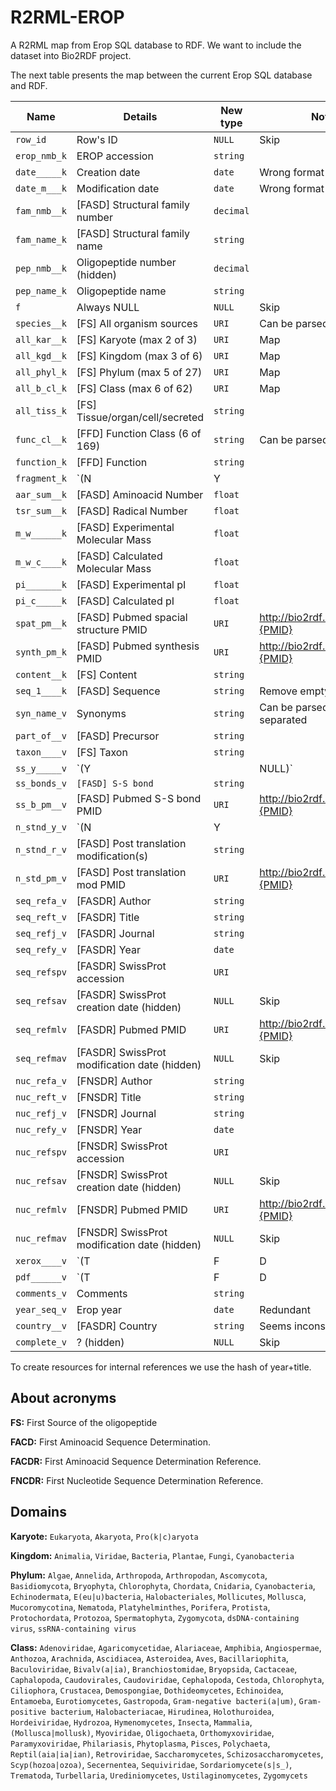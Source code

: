 # R2RML-EROP
A R2RML map from Erop SQL database to RDF. 
We want to include the dataset into Bio2RDF project.

The next table presents the map between the current Erop SQL database and RDF.

| Name         | Details                                      | New type  | Note                             |
| ------------ | -------------------------------------------- | --------- | -------------------------------- |
| `row_id`     | Row's ID                                     | `NULL`    | Skip                             |
| `erop_nmb_k` | EROP accession                               | `string`  |                                  |
| `date_____k` | Creation date                                | `date`    | Wrong format                     |
| `date_m___k` | Modification date                            | `date`    | Wrong format                     |
| `fam_nmb__k` | [FASD] Structural family number              | `decimal` |                                  |
| `fam_name_k` | [FASD] Structural family name                | `string`  |                                  |
| `pep_nmb__k` | Oligopeptide number (hidden)                 | `decimal` |                                  |
| `pep_name_k` | Oligopeptide name                            | `string`  |                                  |
| `f`          | Always NULL                                  | `NULL`    | Skip                             |
| `species__k` | [FS] All organism sources                    | `URI`     | Can be parsed                    |
| `all_kar__k` | [FS] Karyote (max 2 of 3)                    | `URI`     | Map                              |
| `all_kgd__k` | [FS] Kingdom (max 3 of 6)                    | `URI`     | Map                              |
| `all_phyl_k` | [FS] Phylum (max 5 of 27)                    | `URI`     | Map                              |
| `all_b_cl_k` | [FS] Class (max 6 of 62)                     | `URI`     | Map                              |
| `all_tiss_k` | [FS] Tissue/organ/cell/secreted              | `string`  |                                  |
| `func_cl__k` | [FFD] Function Class (6 of 169)              | `string`  | Can be parsed *TODO*             |
| `function_k` | [FFD] Function                               | `string`  |                                  |
| `fragment_k` | `(N|Y| |NULL)`                               | `NULL`    | Skip                             |
| `aar_sum__k` | [FASD] Aminoacid Number                      | `float`   |                                  |
| `tsr_sum__k` | [FASD] Radical Number                        | `float`   |                                  |
| `m_w______k` | [FASD] Experimental Molecular Mass           | `float`   |                                  |
| `m_w_c____k` | [FASD] Calculated Molecular Mass             | `float`   |                                  |
| `pi_______k` | [FASD] Experimental pI                       | `float`   |                                  |
| `pi_c_____k` | [FASD] Calculated pI                         | `float`   |                                  |
| `spat_pm__k` | [FASD] Pubmed spacial structure PMID         | `URI`     | http://bio2rdf.org/pubmed:{PMID} |
| `synth_pm_k` | [FASD] Pubmed synthesis PMID                 | `URI`     | http://bio2rdf.org/pubmed:{PMID} |
| `content__k` | [FS] Content                                 | `string`  |                                  |
| `seq_1____k` | [FASD] Sequence                              | `string`  | Remove empty spaces              |
| `syn_name_v` | Synonyms                                     | `string`  | Can be parsed, comma separated   |
| `part_of__v` | [FASD] Precursor                             | `string`  |                                  |
| `taxon____v` | [FS] Taxon                                   | `string`  |                                  |
| `ss_y_____v` | `(Y| |NULL)`                                 | `NULL`    | Skip                             |
| `ss_bonds_v` | `[FASD] S-S bond`                            | `string`  |                                  |
| `ss_b_pm__v` | [FASD] Pubmed S-S bond PMID                  | `URI`     | http://bio2rdf.org/pubmed:{PMID} |
| `n_stnd_y_v` | `(N|Y| |NULL)`                               | `NULL`    | Skip                             |
| `n_stnd_r_v` | [FASD] Post translation modification(s)      | `string`  |                                  |
| `n_std_pm_v` | [FASD] Post translation mod PMID             | `URI`     | http://bio2rdf.org/pubmed:{PMID} |
| `seq_refa_v` | [FASDR] Author                               | `string`  |                                  |
| `seq_reft_v` | [FASDR] Title                                | `string`  |                                  |
| `seq_refj_v` | [FASDR] Journal                              | `string`  |                                  |
| `seq_refy_v` | [FASDR] Year                                 | `date`    |                                  |
| `seq_refspv` | [FASDR] SwissProt accession                  | `URI`     |                                  |
| `seq_refsav` | [FASDR] SwissProt creation date (hidden)     | `NULL`    | Skip                             |
| `seq_refmlv` | [FASDR] Pubmed PMID                          | `URI`     | http://bio2rdf.org/pubmed:{PMID} |
| `seq_refmav` | [FASDR] SwissProt modification date (hidden) | `NULL`    | Skip                             |
| `nuc_refa_v` | [FNSDR] Author                               | `string`  |                                  |
| `nuc_reft_v` | [FNSDR] Title                                | `string`  |                                  |
| `nuc_refj_v` | [FNSDR] Journal                              | `string`  |                                  |
| `nuc_refy_v` | [FNSDR] Year                                 | `date`    |                                  |
| `nuc_refspv` | [FNSDR] SwissProt accession                  | `URI`     |                                  |
| `nuc_refsav` | [FNSDR] SwissProt creation date (hidden)     | `NULL`    | Skip                             |
| `nuc_refmlv` | [FNSDR] Pubmed PMID                          | `URI`     | http://bio2rdf.org/pubmed:{PMID} |
| `nuc_refmav` | [FNSDR] SwissProt modification date (hidden) | `NULL`    | Skip                             |
| `xerox____v` | `(T|F|D|P|N|NULL)`                           | `NULL`    | Skip                             |
| `pdf______v` | `(T|F|D|P|N|NULL)`                           | `NULL`    | Skip                             |
| `comments_v` | Comments                                     | `string`  |                                  |
| `year_seq_v` | Erop year                                    | `date`    | Redundant                        |
| `country__v` | [FASDR] Country                              | `string`  | Seems inconsistent.              |
| `complete_v` | ? (hidden)                                   | `NULL`    | Skip                             |

To create resources for internal references we use the hash of year+title.

## About acronyms
**FS:** First Source of the oligopeptide

**FACD:** First Aminoacid Sequence Determination.

**FACDR:** First Aminoacid Sequence Determination Reference.

**FNCDR:** First Nucleotide Sequence Determination Reference.

## Domains
**Karyote:** `Eukaryota`, `Akaryota`, `Pro(k|c)aryota`

**Kingdom:** `Animalia`, `Viridae`, `Bacteria`, `Plantae`, `Fungi`, `Cyanobacteria`

**Phylum:** `Algae`, `Annelida`, `Arthropoda`, `Arthropodan`, `Ascomycota`, `Basidiomycota`, `Bryophyta`, `Chlorophyta`, `Chordata`, `Cnidaria`, `Cyanobacteria`, `Echinodermata`, `E(eu|u)bacteria`, `Halobacteriales`, `Mollicutes`, `Mollusca`, `Mucoromycotina`, `Nematoda`, `Platyhelminthes`, `Porifera`, `Protista`, `Protochordata`, `Protozoa`, `Spermatophyta`, `Zygomycota`, `dsDNA-containing virus`, `ssRNA-containing virus`

**Class:**  `Adenoviridae`, `Agaricomycetidae`, `Alariaceae`, `Amphibia`, `Angiospermae`, `Anthozoa`, `Arachnida`, `Ascidiacea`, `Asteroidea`, `Aves`, `Bacillariophita`, `Baculoviridae`, `Bivalv(a|ia)`, `Branchiostomidae`, `Bryopsida`, `Cactaceae`, `Caphalopoda`, `Caudovirales`, `Caudoviridae`, `Cephalopoda`, `Cestoda`, `Chlorophyta`, `Ciliophora`, `Crustacea`, `Demospongiae`, `Dothideomycetes`, `Echinoidea`, `Entamoeba`, `Eurotiomycetes`, `Gastropoda`, `Gram-negative bacteri(a|um)`, `Gram-positive bacterium`, `Halobacteriacae`, `Hirudinea`, `Holothuroidea`, `Hordeiviridae`, `Hydrozoa`, `Hymenomycetes`, `Insecta`, `Mammalia`, `(Mollusca|mollusk)`, `Myoviridae`, `Oligochaeta`, `Orthomyxoviridae`, `Paramyxoviridae`, `Philariasis`, `Phytoplasma`, `Pisces`, `Polychaeta`, `Reptil(aia|ia|ian)`, `Retroviridae`, `Saccharomycetes`, `Schizosaccharomycetes`, `Scyp(hozoa|ozoa)`, `Secernentea`, `Sequiviridae`, `Sordariomycete(s|s_)`, `Trematoda`, `Turbellaria`, `Urediniomycetes`, `Ustilaginomycetes`, `Zygomycets`
